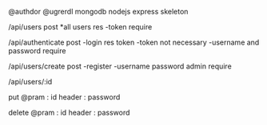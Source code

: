 
@authdor 
@ugrerdl mongodb nodejs express skeleton


/api/users
post  *all users res
-token require

/api/authenticate
post -login res token
-token not necessary
-username and password require

/api/users/create
post -register 
-username password admin require


/api/users/:id

put
 @pram  : id
 header : password
 
delete 
 @pram  : id
 header : password
